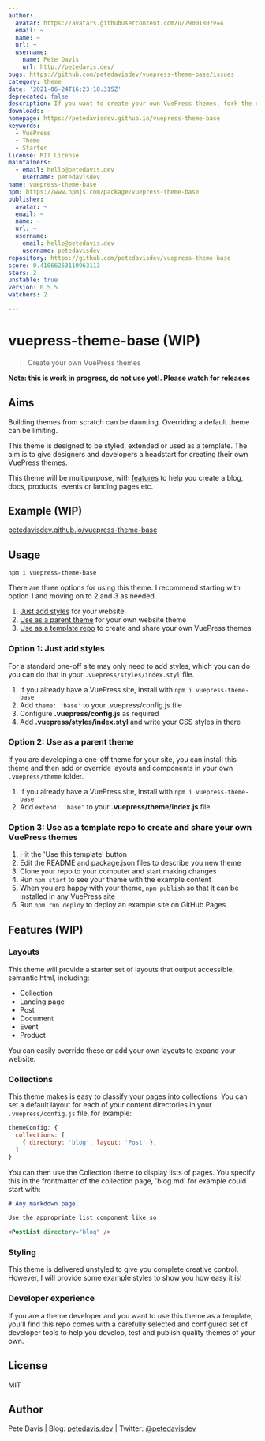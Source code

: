 ```yaml
---
author:
  avatar: https://avatars.githubusercontent.com/u/7900180?v=4
  email: ~
  name: ~
  url: ~
  username:
    name: Pete Davis
    url: http://petedavis.dev/
bugs: https://github.com/petedavisdev/vuepress-theme-base/issues
category: theme
date: '2021-06-24T16:23:18.315Z'
deprecated: false
description: If you want to create your own VuePress themes, fork the repo!
downloads: ~
homepage: https://petedavisdev.github.io/vuepress-theme-base
keywords:
  - VuePress
  - Theme
  - Starter
license: MIT License
maintainers:
  - email: hello@petedavis.dev
    username: petedavisdev
name: vuepress-theme-base
npm: https://www.npmjs.com/package/vuepress-theme-base
publisher:
  avatar: ~
  email: ~
  name: ~
  url: ~
  username:
    email: hello@petedavis.dev
    username: petedavisdev
repository: https://github.com/petedavisdev/vuepress-theme-base
score: 0.41066253110963113
stars: 2
unstable: true
version: 0.5.5
watchers: 2

---
```


# vuepress-theme-base (WIP)

> Create your own VuePress themes

**Note: this is work in progress, **do not use yet!**. Please watch for releases**

## Aims

Building themes from scratch can be daunting. Overriding a default theme can be limiting.

This theme is designed to be styled, extended or used as a template. The aim is to give designers and developers a headstart for creating their own VuePress themes.

This theme will be multipurpose, with [features](#features) to help you create a blog, docs, products, events or landing pages etc.

## Example (WIP)

[petedavisdev.github.io/vuepress-theme-base](https://petedavisdev.github.io/vuepress-theme-base/)

## Usage

```
npm i vuepress-theme-base
```

There are three options for using this theme. I recommend starting with option 1 and moving on to 2 and 3 as needed.

1. [Just add styles](#option-1-just-add-styles) for your website
2. [Use as a parent theme](#option-2-use-as-a-parent-theme) for your own website theme
3. [Use as a template repo](#option-3-use-as-a-template-repo-to-create-and-share-your-own-VuePress-themes) to create and share your own VuePress themes

### Option 1: Just add styles

For a standard one-off site may only need to add styles, which you can do you can do that in your `.vuepress/styles/index.styl` file.

1. If you already have a VuePress site, install with `npm i vuepress-theme-base`
2. Add `theme: 'base'` to your .vuepress/config.js file
3. Configure **.vuepress/config.js** as required
4. Add **.vuepress/styles/index.styl** and write your CSS styles in there

### Option 2: Use as a parent theme

If you are developing a one-off theme for your site, you can install this theme and then add or override layouts and components in your own `.vuepress/theme` folder.

1. If you already have a VuePress site, install with `npm i vuepress-theme-base`
2. Add `extend: 'base'` to your **.vuepress/theme/index.js** file

### Option 3: Use as a template repo to create and share your own VuePress themes

1. Hit the 'Use this template' button
2. Edit the README and package.json files to describe you new theme
3. Clone your repo to your computer and start making changes
4. Run `npm start` to see your theme with the example content
6. When you are happy with your theme, `npm publish` so that it can be installed in any VuePress site
5. Run `npm run deploy` to deploy an example site on GitHub Pages

## Features (WIP)

### Layouts
This theme will provide a starter set of layouts that output accessible, semantic html, including:
- Collection
- Landing page
- Post
- Document
- Event
- Product

You can easily override these or add your own layouts to expand your website.

### Collections
This theme makes is easy to classify your pages into collections. You can set a default layout for each of your content directories in your `.vuepress/config.js` file, for example:

``` js
themeConfig: {
  collections: [
    { directory: 'blog', layout: 'Post' },
  ]
}
```

You can then use the Collection theme to display lists of pages. You specify this in the frontmatter of the collection page, 'blog.md' for example could start with:

``` md
# Any markdown page

Use the appropriate list component like so

<PostList directory="blog" />
```

### Styling

This theme is delivered unstyled to give you complete creative control. However, I will provide some example styles to show you how easy it is!

### Developer experience
If you are a theme developer and you want to use this theme as a template, you'll find this repo comes with a carefully selected and configured set of developer tools to help you develop, test and publish quality themes of your own.

## License
MIT

## Author
Pete Davis | Blog: [petedavis.dev](https://petedavis.dev) | Twitter: [@petedavisdev](https://twitter.com/petedavisdev)
